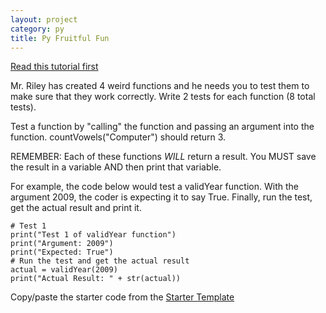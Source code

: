 ```yaml
---
layout: project
category: py
title: Py Fruitful Fun
---
```

[Read this tutorial first](/apcsp\py\pythonfunctions)

Mr. Riley has created 4 weird functions and he needs you to test them to make sure that they work correctly. Write 2 tests for each function (8 total tests).

Test a function by "calling" the function and passing an argument into the function. countVowels("Computer") should return 3.

REMEMBER: Each of these functions *WILL* return a result. You MUST save the result in a variable AND then print that variable.

For example, the code below would test a validYear function. With the argument 2009, the coder is expecting it to say True. Finally, run the test, get the actual result and print it.

```
# Test 1
print("Test 1 of validYear function")
print("Argument: 2009")
print("Expected: True")
# Run the test and get the actual result
actual = validYear(2009)
print("Actual Result: " + str(actual))
```

Copy/paste the starter code from the [Starter Template](https://replit.com/@JustinRiley1/FruitfulFunctions-template#main.py)
